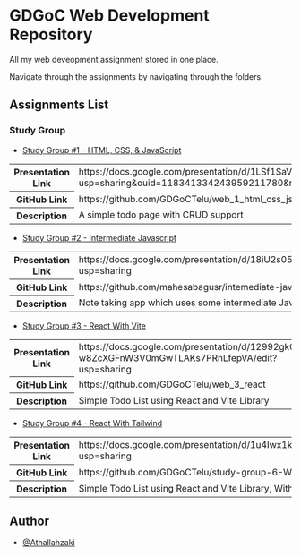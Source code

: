 
# GDGoC Web Development Repository

All my web deveopment assignment stored in one place.

Navigate through the assignments by navigating through the folders.
## Assignments List

### Study Group

- [Study Group #1 - HTML, CSS, & JavaScript](Study-Group-1)

<table style="width:100%">
  <tr>
    <th>Presentation Link</th>
    <td>https://docs.google.com/presentation/d/1LSf1SaVidYYwVZ0es2mepiCXc5PcI1lq/edit?usp=sharing&ouid=118341334243959211780&rtpof=true&sd=true</td>
  </tr>
  <tr>
    <th>GitHub Link</th>
    <td>https://github.com/GDGoCTelu/web_1_html_css_js</td>
  </tr>
  <tr>
    <th>Description</th>
    <td>A simple todo page with CRUD support</td>
  </tr>
</table>
    
- [Study Group #2 - Intermediate Javascript](Study-Group-2)

<table style="width:100%">
  <tr>
    <th>Presentation Link</th>
    <td>https://docs.google.com/presentation/d/18iU2s05xIwzbg5yT6T9VYffzBy8g27FqW5y9cuMp7Dk/edit?usp=sharing</td>
  </tr>
  <tr>
    <th>GitHub Link</th>
    <td>https://github.com/mahesabagusr/intemediate-javascript</td>
  </tr>
  <tr>
    <th>Description</th>
    <td>Note taking app which uses some intermediate Javascript Methods</td>
  </tr>
</table>

- [Study Group #3 - React With Vite](Study-Group-3)

<table style="width:100%">
  <tr>
    <th>Presentation Link</th>
    <td>https://docs.google.com/presentation/d/12992gk0aO5an-w8ZcXGFnW3V0mGwTLAKs7PRnLfepVA/edit?usp=sharing</td>
  </tr>
  <tr>
    <th>GitHub Link</th>
    <td>https://github.com/GDGoCTelu/web_3_react</td>
  </tr>
  <tr>
    <th>Description</th>
    <td>Simple Todo List using React and Vite Library</td>
  </tr>
</table>

- [Study Group #4 - React With Tailwind](Study-Group-4)

<table style="width:100%">
  <tr>
    <th>Presentation Link</th>
    <td>https://docs.google.com/presentation/d/1u4Iwx1kpp6lDWFuHg3NziM5HM7HmIPbtsuPBtcwW0Bk/edit?usp=sharing</td>
  </tr>
  <tr>
    <th>GitHub Link</th>
    <td>https://github.com/GDGoCTelu/study-group-6-Web-Developement-React-with-Tailwind</td>
  </tr>
  <tr>
    <th>Description</th>
    <td>Simple Todo List using React and Vite Library, With Added Tailwind Styling</td>
  </tr>
</table>

## Author

- [@Athallahzaki](https://github.com/Athallahzaki)

